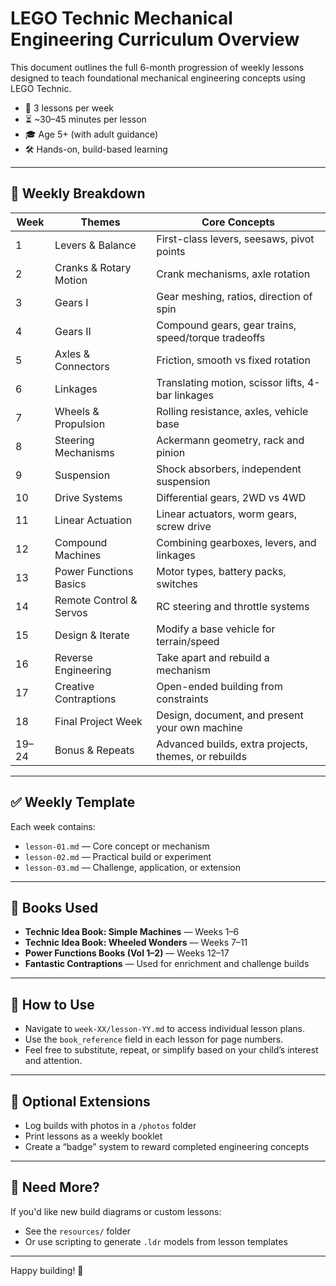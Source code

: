 # LEGO Technic Mechanical Engineering Curriculum Overview

This document outlines the full 6-month progression of weekly lessons designed to teach foundational mechanical engineering concepts using LEGO Technic.

- 🧠 3 lessons per week
- ⏳ ~30–45 minutes per lesson
- 🎓 Age 5+ (with adult guidance)
- 🛠️ Hands-on, build-based learning

---

## 🔢 Weekly Breakdown

| Week | Themes | Core Concepts |
|------|--------|----------------|
| 1 | Levers & Balance | First-class levers, seesaws, pivot points |
| 2 | Cranks & Rotary Motion | Crank mechanisms, axle rotation |
| 3 | Gears I | Gear meshing, ratios, direction of spin |
| 4 | Gears II | Compound gears, gear trains, speed/torque tradeoffs |
| 5 | Axles & Connectors | Friction, smooth vs fixed rotation |
| 6 | Linkages | Translating motion, scissor lifts, 4-bar linkages |
| 7 | Wheels & Propulsion | Rolling resistance, axles, vehicle base |
| 8 | Steering Mechanisms | Ackermann geometry, rack and pinion |
| 9 | Suspension | Shock absorbers, independent suspension |
| 10 | Drive Systems | Differential gears, 2WD vs 4WD |
| 11 | Linear Actuation | Linear actuators, worm gears, screw drive |
| 12 | Compound Machines | Combining gearboxes, levers, and linkages |
| 13 | Power Functions Basics | Motor types, battery packs, switches |
| 14 | Remote Control & Servos | RC steering and throttle systems |
| 15 | Design & Iterate | Modify a base vehicle for terrain/speed |
| 16 | Reverse Engineering | Take apart and rebuild a mechanism |
| 17 | Creative Contraptions | Open-ended building from constraints |
| 18 | Final Project Week | Design, document, and present your own machine |
| 19–24 | Bonus & Repeats | Advanced builds, extra projects, themes, or rebuilds |

---

## ✅ Weekly Template

Each week contains:

- `lesson-01.md` — Core concept or mechanism
- `lesson-02.md` — Practical build or experiment
- `lesson-03.md` — Challenge, application, or extension

---

## 🧱 Books Used

- **Technic Idea Book: Simple Machines** — Weeks 1–6  
- **Technic Idea Book: Wheeled Wonders** — Weeks 7–11  
- **Power Functions Books (Vol 1–2)** — Weeks 12–17  
- **Fantastic Contraptions** — Used for enrichment and challenge builds

---

## 🧰 How to Use

- Navigate to `week-XX/lesson-YY.md` to access individual lesson plans.
- Use the `book_reference` field in each lesson for page numbers.
- Feel free to substitute, repeat, or simplify based on your child’s interest and attention.

---

## 📸 Optional Extensions

- Log builds with photos in a `/photos` folder
- Print lessons as a weekly booklet
- Create a “badge” system to reward completed engineering concepts

---

## 💬 Need More?

If you'd like new build diagrams or custom lessons:
- See the `resources/` folder
- Or use scripting to generate `.ldr` models from lesson templates

---

Happy building! 🚀
